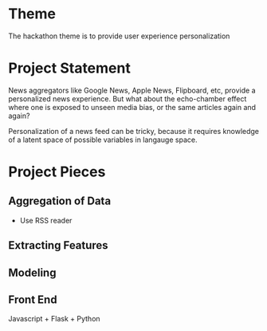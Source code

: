 # Theme

The hackathon theme is to provide user experience personalization

# Project Statement

News aggregators like Google News, Apple News, Flipboard, etc, provide a
personalized news experience. But what about the echo-chamber effect where one
is exposed to unseen media bias, or the same articles again and again?

Personalization of a news feed can be tricky, because it requires knowledge of
a latent space of possible variables in langauge space.

# Project Pieces

## Aggregation of Data

- Use RSS reader

## Extracting Features

## Modeling

## Front End

Javascript + Flask + Python
